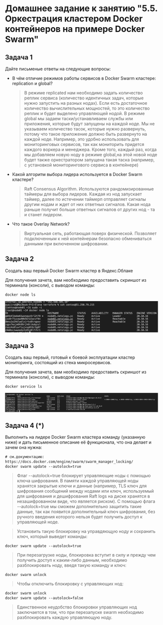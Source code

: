 # Домашнее задание к занятию "5.5. Оркестрация кластером Docker контейнеров на примере Docker Swarm"


## Задача 1

Дайте письменые ответы на следующие вопросы:

- В чём отличие режимов работы сервисов в Docker Swarm кластере: replication и global?
    > В режиме replicated нам необходимо задать количество реплик сервиса (количество идентичных задач, которые нужно запустить на разных нодах). Если есть достаточное количество вычислительных мощностей, то это количество реплик и будет выделено управляющей нодой.
    > В режиме global мы задаем таски/устанавливаем службы или приложения, которые будут запущены на каждой ноде. Мы не указываем количество тасок, которые нужно развернуть, потому что такое приложение должно быть развернуто на каждой ноде. Например, это удобно использовать для мониторинговых сервисов, так как мониторить придется каждого воркера и менеджера. Кроме того, каждый раз, когда мы добавляем новую ноду в режиме global,на этой новой ноде будет также оркестратором запущена такая таска (например, с установкой мониторингового сервиса в контейнере)
- Какой алгоритм выбора лидера используется в Docker Swarm кластере?
    > Raft Consensus Algorithm. Используются рандомизированные таймеры для выбора лидеров. Каждая из нод запускает таймер, далее по истечении таймерп отправляет сигналы другим нодам и ждет от них ответных сигналов. Какая нода раньше получит больше ответных сигналов от других нод - та и станет лидером.
- Что такое Overlay Network?
    > Виртуальная сеть, работающая поверх физической. Позволяет подключенным к ней контейнерам безопасно обмениваться данными при включенном шифровании. 


## Задача 2

Создать ваш первый Docker Swarm кластер в Яндекс.Облаке

Для получения зачета, вам необходимо предоставить скриншот из терминала (консоли), с выводом команды:
```
docker node ls
```
![docker node ls](https://github.com/lenazve1996/devops-netology/blob/master/virt_homeworks/05-virt-05-docker-swarm/docker%20node%20ls.png)
## Задача 3

Создать ваш первый, готовый к боевой эксплуатации кластер мониторинга, состоящий из стека микросервисов.

Для получения зачета, вам необходимо предоставить скриншот из терминала (консоли), с выводом команды:
```
docker service ls
```
![docker service ls](https://github.com/lenazve1996/devops-netology/blob/master/virt_homeworks/05-virt-05-docker-swarm/docker%20service%20ls.png)
## Задача 4 (*)

Выполнить на лидере Docker Swarm кластера команду (указанную ниже) и дать письменное описание её функционала, что она делает и зачем она нужна:
```
# см.документацию: https://docs.docker.com/engine/swarm/swarm_manager_locking/
docker swarm update --autolock=true
```

>Флаг --autolock=true блокирует управляющие ноды с помощью ключа шифрования. В памяти каждой управляющей ноды хранятся закрытые ключи и данные (например, TLS ключ для шифрования сообщений между нодами или ключ, используемый для шифрования и дешифрования Raft logs на диске хранятся в незашифрованном виде, что является риском). С помощью флага --autolock=true мы сможем дополнительно защитить такие данные, так как появится дополнительный ключ шифрования, без ручного введения которого нельзя будет получить доступ к управляющей ноде.

>Установить такую блокировку на управдяющую ноду и сохранить ключ, который выведет команды:

    docker swarm update --autolock=true

>При перезагрузке ноды, блокировка вступит в силу и прежду чем получить доступ к каким-либо данным, необходимо разблокировать ноду, введя такую команду и ключ:

    docker swarm unlock

>Чтобы отключить блокировку с управляющих нод:

    docker swarm unlock
    docker swarm update --autolock=false

>Единственное неудобство блокировки управляющих нод заключается в том, что при перезапуске swarm необходимо разблокировать каждую управляющую ноду.